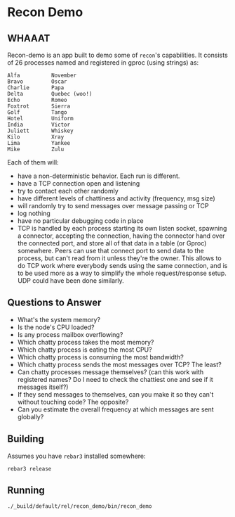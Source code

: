 # Recon Demo #

## WHAAAT ##

Recon-demo is an app built to demo some of `recon`'s capabilities. It consists
of 26 processes named and registered in gproc (using strings) as:

    Alfa          November
    Bravo         Oscar
    Charlie       Papa
    Delta         Quebec (woo!)
    Echo          Romeo
    Foxtrot       Sierra
    Golf          Tango
    Hotel         Uniform
    India         Victor
    Juliett       Whiskey
    Kilo          Xray
    Lima          Yankee
    Mike          Zulu

Each of them will:

- have a non-deterministic behavior. Each run is different.
- have a TCP connection open and listening
- try to contact each other randomly
- have different levels of chattiness and activity (frequency, msg size)
- will randomly try to send messages over message passing or TCP
- log nothing
- have no particular debugging code in place
- TCP is handled by each process starting its own listen socket, spawning a connector, accepting the connection, having the connector hand over the connected port, and store all of that data in a table (or Gproc) somewhere. Peers can use that connect port to send data to the process, but can't read from it unless they're the owner. This allows to do TCP work where everybody sends using the same connection, and is to be used more as a way to simplify the whole request/response setup. UDP could have been done similarly.

## Questions to Answer ##

- What's the system memory?
- Is the node's CPU loaded?
- Is any process mailbox overflowing?
- Which chatty process takes the most memory?
- Which chatty process is eating the most CPU?
- Which chatty process is consuming the most bandwidth?
- Which chatty process sends the most messages over TCP? The least?
- Can chatty processes message themselves? (can this work with registered names? Do I need to check the chattiest one and see if it messages itself?)
- If they send messages to themselves, can you make it so they can't without touching code? The opposite?
- Can you estimate the overall frequency at which messages are sent globally?


## Building ##

Assumes you have `rebar3` installed somewhere:

`rebar3 release`

## Running ##

`./_build/default/rel/recon_demo/bin/recon_demo`
